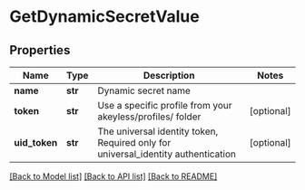 # GetDynamicSecretValue

## Properties
Name | Type | Description | Notes
------------ | ------------- | ------------- | -------------
**name** | **str** | Dynamic secret name | 
**token** | **str** | Use a specific profile from your akeyless/profiles/ folder | [optional] 
**uid_token** | **str** | The universal identity token, Required only for universal_identity authentication | [optional] 

[[Back to Model list]](../README.md#documentation-for-models) [[Back to API list]](../README.md#documentation-for-api-endpoints) [[Back to README]](../README.md)


